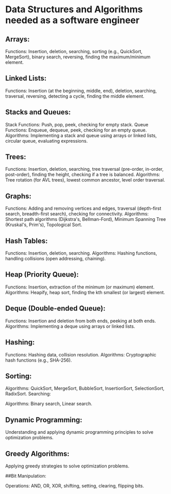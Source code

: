 # Data Structures and Algorithms needed as a software engineer

## Arrays:

Functions: Insertion, deletion, searching, sorting (e.g., QuickSort, MergeSort), binary search, reversing, finding the maximum/minimum element.

## Linked Lists:

Functions: Insertion (at the beginning, middle, end), deletion, searching, traversal, reversing, detecting a cycle, finding the middle element.

## Stacks and Queues:

Stack Functions: Push, pop, peek, checking for empty stack.
Queue Functions: Enqueue, dequeue, peek, checking for an empty queue.
Algorithms: Implementing a stack and queue using arrays or linked lists, circular queue, evaluating expressions.

## Trees:

Functions: Insertion, deletion, searching, tree traversal (pre-order, in-order, post-order), finding the height, checking if a tree is balanced.
Algorithms: Tree rotation (for AVL trees), lowest common ancestor, level order traversal.

## Graphs:

Functions: Adding and removing vertices and edges, traversal (depth-first search, breadth-first search), checking for connectivity.
Algorithms: Shortest path algorithms (Dijkstra's, Bellman-Ford), Minimum Spanning Tree (Kruskal's, Prim's), Topological Sort.

## Hash Tables:

Functions: Insertion, deletion, searching.
Algorithms: Hashing functions, handling collisions (open addressing, chaining).

## Heap (Priority Queue):

Functions: Insertion, extraction of the minimum (or maximum) element.
Algorithms: Heapify, heap sort, finding the kth smallest (or largest) element.

## Deque (Double-ended Queue):

Functions: Insertion and deletion from both ends, peeking at both ends.
Algorithms: Implementing a deque using arrays or linked lists.

## Hashing:

Functions: Hashing data, collision resolution.
Algorithms: Cryptographic hash functions (e.g., SHA-256).

## Sorting:

Algorithms: QuickSort, MergeSort, BubbleSort, InsertionSort, SelectionSort, RadixSort.
Searching:

Algorithms: Binary search, Linear search.

## Dynamic Programming:

Understanding and applying dynamic programming principles to solve optimization problems.

## Greedy Algorithms:

Applying greedy strategies to solve optimization problems.

##Bit Manipulation:

Operations: AND, OR, XOR, shifting, setting, clearing, flipping bits.
